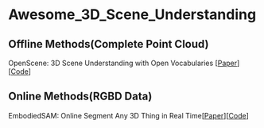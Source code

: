 # Awesome_3D_Scene_Understanding

## Offline  Methods(Complete Point Cloud)

OpenScene: 3D Scene Understanding with Open Vocabularies [[Paper](https://arxiv.org/pdf/2211.15654)][[Code](https://github.com/pengsongyou/openscene)]


## Online Methods(RGBD Data)
EmbodiedSAM: Online Segment Any 3D Thing in Real Time[[Paper](https://arxiv.org/pdf/2408.11811)][[Code](https://github.com/xuxw98/ESAM)]

